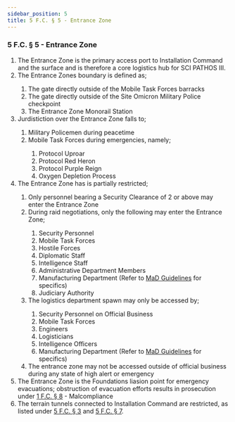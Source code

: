 ```yaml
---
sidebar_position: 5
title: 5 F.C. § 5 - Entrance Zone
---
```


<h3 id="FC25.5">5 F.C. § 5 - Entrance Zone</h3>
<ol>
	<li>The Entrance Zone is the primary access port to Installation Command and the surface and is therefore a core logistics hub for SCI PATHOS III.</li>
	<li>The Entrance Zones boundary is defined as;</li>
	<ol style={{'list-style' : 'lower-alpha'}}>
		<li>The gate directly outside of the Mobile Task Forces barracks</li>
		<li>The gate directly outside of the Site Omicron Military Police checkpoint</li>
		<li>The Entrance Zone Monorail Station</li>
	</ol>
	<li>Jurdistiction over the Entrance Zone falls to;</li>
	<ol style={{'list-style' : 'lower-alpha'}}>
		<li>Military Policemen during peacetime</li>
		<li>Mobile Task Forces during emergencies, namely;</li>
		<ol style={{'list-style' : 'lower-roman'}}>
			<li>Protocol Uproar</li>
			<li>Protocol Red Heron</li>
			<li>Protocol Purple Reign</li>
			<li>Oxygen Depletion Process</li>
		</ol>
	</ol>
	<li>The Entrance Zone has is partially restricted;</li>
	<ol style={{'list-style' : 'lower-alpha'}}>
		<li>Only personnel bearing a Security Clearance of 2 or above may enter the Entrance Zone</li>
		<li>During raid negotiations, only the following may enter the Entrance Zone;</li>
		<ol style={{'list-style' : 'lower-roman'}}>
			<li>Security Personnel</li>
			<li>Mobile Task Forces</li>
			<li>Hostile Forces</li>
			<li>Diplomatic Staff</li>
			<li>Intelligence Staff</li>
			<li>Administrative Department Members</li>
			<li>Manufacturing Department (Refer to <a href="https://legislation.scpfofficial.com/departments/manufacturing_department/priveleges">MaD Guidelines</a> for specifics)</li>
			<li>Judiciary Authority</li>
		</ol>
		<li>The logistics department spawn may only be accessed by;</li>
		<ol style={{'list-style' : 'lower-roman'}}>
			<li>Security Personnel on Official Business</li>
			<li>Mobile Task Forces</li>
			<li>Engineers</li>
			<li>Logisticians</li>
			<li>Intelligence Officers</li>
			<li>Manufacturing Department (Refer to <a href="https://legislation.scpfofficial.com/departments/manufacturing_department/priveleges">MaD Guidelines</a> for specifics)</li>
		</ol>
		<li>The entrance zone may not be accessed outside of official business during any state of high alert or emergency</li>
	</ol>
	<li>The Entrance Zone is the Foundations liasion point for emergency evacuations; obstruction of evacuation efforts results in prosecution under <a href="https://legislation.scpfofficial.com/foundation_code/penal_code/criminal_articles/article_eight">1 F.C. § 8</a> - Malcompliance</li>
	<li>The terrain tunnels connected to Installation Command are restricted, as listed under <a href="https://legislation.scpfofficial.com/foundation_code/ordinances/area_ordinance/site_epsilon">5 F.C. § 3</a> and <a href="https://legislation.scpfofficial.com/foundation_code/ordinances/area_ordinance/outlands">5 F.C. § 7</a>.</li>
</ol>